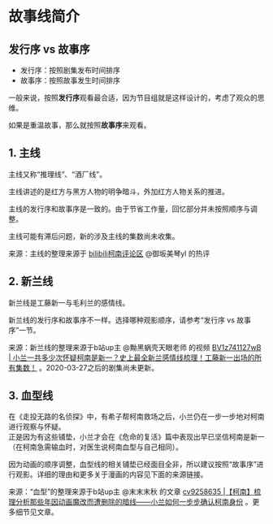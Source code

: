 # 故事线简介

## 发行序 vs 故事序
- 发行序：按照剧集发布时间排序
- 故事序：按照故事发生时间排序

一般来说，按照**发行序**观看最合适，因为节目组就是这样设计的，考虑了观众的思维。

如果是重温故事，那么就按照**故事序**来观看。

## 1. 主线

主线又称“推理线”、“酒厂线”。

主线讲述的是红方与黑方人物的明争暗斗，外加红方人物关系的推进。

主线的发行序和故事序是一致的。由于节省工作量，回忆部分并未按照顺序与调整。

主线可能有滞后问题，新的涉及主线的集数尚未收集。

来源：主线的整理来源于 <a href="https://www.bilibili.com/bangumi/play/ep321808" target="_blank">bilibili柯南评论区</a> @御坂美琴yl 的热评 


## 2. 新兰线

新兰线是工藤新一与毛利兰的感情线。

新兰线的发行序和故事序不一样。选择哪种观影顺序，请参考“发行序 vs 故事序”一节。

来源：新兰线的整理来源于b站up主 @黝黑蜗壳天眼老师 的视频  <a href="https://www.bilibili.com/video/BV1z741127wB" target="_blank">BV1z741127wB | 小兰一共多少次怀疑柯南是新一？史上最全新兰感情线梳理！工藤新一出场的所有集数！</a> 。2020-03-27之后的剧集尚未更新。


## 3. 血型线

在《走投无路的名侦探》中，有希子帮柯南救场之后，小兰仍在一步一步地对柯南进行观察与怀疑。\
正是因为有这些铺垫，小兰才会在《危命的复活》篇中表现出早已坚信柯南是新一（在柯南急需输血时，对医生说柯南血型与自己相同）。

因为动画的顺序调整，血型线的相关铺垫已经面目全非，所以建议按照“故事序”进行观影。详细的理由和更多关于漫画的内容见下面的来源链接。

来源：“血型”的整理来源于b站up主 @末末末秋 的文章 <a href="https://www.bilibili.com/read/cv9258635" target="_blank">cv9258635 |【柯南】梳理分析那些年因动画魔改而遭删除的暗线——小兰如何一步步确认柯南身份</a> 。更多细节见文章。
